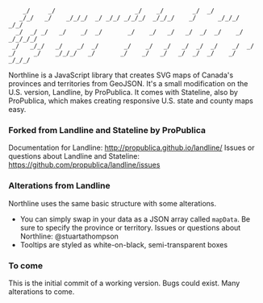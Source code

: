 ```                                                                       
    _/     _/                      _/    _/        _/  _/                       
   _/_/   _/    _/_/_/  _/ _/_/ _/_/_/  _/_/_/    _/      _/_/_/      _/_/    
  _/  _/ _/   _/    _/  _/       _/    _/   _/   _/  _/  _/    _/  _/_/_/_/   
 _/   _/_/   _/    _/  _/       _/    _/   _/   _/  _/  _/    _/  _/          
_/     _/    _/_/_/   _/       _/    _/   _/   _/  _/  _/    _/    _/_/_/     
```
                                                                    
Northline is a JavaScript library that creates SVG maps of Canada's provinces and territories from GeoJSON.
It's a small modification on the U.S. version, Landline, by ProPublica.
It comes with Stateline, also by ProPublica, which makes creating responsive U.S. state and county maps easy.

### Forked from Landline and Stateline by ProPublica
Documentation for Landline: http://propublica.github.io/landline/
Issues or questions about Landline and Stateline: https://github.com/propublica/landline/issues

### Alterations from Landline
Northline uses the same basic structure with some alterations.
* You can simply swap in your data as a JSON array called `mapData`. Be sure to specify the province or territory.
Issues or questions about Northline: @stuartathompson
* Tooltips are styled as white-on-black, semi-transparent boxes

### To come
This is the initial commit of a working version. Bugs could exist. Many alterations to come.